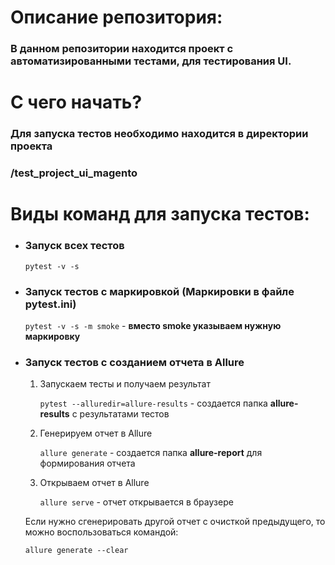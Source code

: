 # **Описание репозитория:**

### В данном репозитории находится проект с автоматизированными тестами, для тестирования UI.

# **С чего начать?**

### Для запуска тестов необходимо находится в директории проекта 
### **/test_project_ui_magento**

# **Виды команд для запуска тестов:**

* ### Запуск всех тестов

    `pytest -v -s`

* ### Запуск тестов с маркировкой (Маркировки в файле pytest.ini)

    `pytest -v -s -m smoke` - **вместо smoke указываем нужную маркировку**

* ### Запуск тестов с созданием отчета в Allure
  1. Запускаем тесты и получаем результат

        `pytest --alluredir=allure-results` - создается папка **allure-results** с результатами тестов
  2. Генерируем отчет в Allure

        `allure generate` - создается папка **allure-report** для формирования отчета

  3. Открываем отчет в Allure

        `allure serve` - отчет открывается в браузере

    Если нужно сгенерировать другой отчет с очисткой предыдущего, то можно воспользоваться командой:

    `allure generate --clear`
